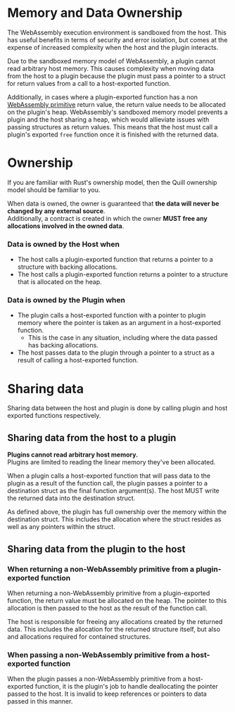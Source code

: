 # Memory and Data Ownership

The WebAssembly execution environment is sandboxed from the host. This has useful benefits in terms of security and error isolation, but comes at the expense of increased complexity when the host and the plugin interacts.

Due to the sandboxed memory model of WebAssembly, a plugin cannot read arbitrary host memory. This causes complexity when moving data from the host to a plugin because the plugin must pass a pointer to a struct for return values from a call to a host-exported function.  


Additionally, in cases where a plugin-exported function has a non [WebAssembly primitive](https://webassembly.github.io/spec/core/syntax/types.html#syntax-valtype) return value, the return value needs to be allocated on the plugin's heap. WebAssembly's sandboxed memory model prevents a plugin and the host sharing a heap, which would allieviate issues with passing structures as return values. This means that the host must call a plugin's exported `free` function once it is finished with the returned data.

# Ownership

If you are familiar with Rust's ownership model, then the Quill ownership model should be familiar to you.

When data is owned, the owner is guaranteed that **the data will never be changed by any external source**.   
Additionally, a contract is created in which the owner **__MUST__ free any allocations involved in the owned data**.

### Data is owned by the Host when
- The host calls a plugin-exported function that returns a pointer to a structure with backing allocations.
- The host calls a plugin-exported function returns a pointer to a structure that is allocated on the heap.

### Data is owned by the Plugin when  
- The plugin calls a host-exported function with a pointer to plugin memory where the pointer is taken as an argument in a host-exported function.
    - This is the case in any situation, including where the data passed has backing allocations.
- The host passes data to the plugin through a pointer to a struct as a result of calling a host-exported function.

# Sharing data
Sharing data between the host and plugin is done by calling plugin and host exported functions respectively. 

## Sharing data from the host to a plugin
**Plugins cannot read arbitrary host memory.**  
Plugins are limited to reading the linear memory they've been allocated.

When a plugin calls a host-exported function that will pass data to the plugin as a result of the function call, the plugin passes a pointer to a destination struct as the final function argument(s).
The host MUST write the returned data into the destination struct.  


As defined above, the plugin has full ownership over the memory within the destination struct. This includes the allocation where the struct resides as well as any pointers within the struct.

## Sharing data from the plugin to the host

### When returning a non-WebAssembly primitive from a plugin-exported function
When returning a non-WebAssembly primitive from a plugin-exported function, the return value must be allocated on the heap. The pointer to this allocation is then passed to the host as the result of the function call. 

The host is responsible for freeing any allocations created by the returned data. This includes the allocation for the returned structure itself, but also and allocations required for contained structures.

### When passing a non-WebAssembly primitive from a host-exported function
When the plugin passes a non-WebAssembly primitive from a host-exported function, it is the plugin's job to handle deallocating the pointer passed to the host. It is invalid to keep references or pointers to data passed in this manner.